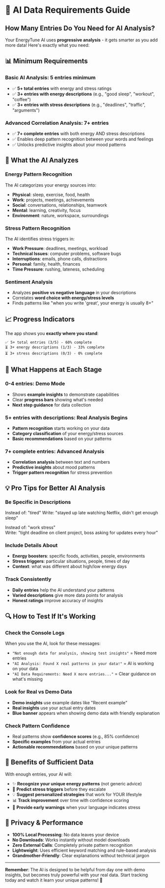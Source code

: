 # 🧠 AI Data Requirements Guide

## How Many Entries Do You Need for AI Analysis?

Your EnergyTune AI uses **progressive analysis** - it gets smarter as you add more data! Here's exactly what you need:

## 📊 Minimum Requirements

### **Basic AI Analysis: 5 entries minimum**

- ✅ **5+ total entries** with energy and stress ratings
- ✅ **3+ entries with energy descriptions** (e.g., "good sleep", "workout", "coffee")
- ✅ **3+ entries with stress descriptions** (e.g., "deadlines", "traffic", "arguments")

### **Advanced Correlation Analysis: 7+ entries**

- ✅ **7+ complete entries** with both energy AND stress descriptions
- ✅ Enables deep pattern recognition between your words and feelings
- ✅ Unlocks predictive insights about your mood patterns

## 🎯 What the AI Analyzes

### **Energy Pattern Recognition**

The AI categorizes your energy sources into:

- **Physical**: sleep, exercise, food, health
- **Work**: projects, meetings, achievements
- **Social**: conversations, relationships, teamwork
- **Mental**: learning, creativity, focus
- **Environment**: nature, workspace, surroundings

### **Stress Pattern Recognition**

The AI identifies stress triggers in:

- **Work Pressure**: deadlines, meetings, workload
- **Technical Issues**: computer problems, software bugs
- **Interruptions**: emails, phone calls, distractions
- **Personal**: family, health, finances
- **Time Pressure**: rushing, lateness, scheduling

### **Sentiment Analysis**

- Analyzes **positive vs negative language** in your descriptions
- Correlates **word choice with energy/stress levels**
- Finds patterns like "when you write 'great', your energy is usually 8+"

## 📈 Progress Indicators

The app shows you **exactly where you stand**:

```
✅ 5+ total entries (3/5) - 60% complete
⏳ 3+ energy descriptions (1/3) - 33% complete
⏳ 3+ stress descriptions (0/3) - 0% complete
```

## 🚀 What Happens at Each Stage

### **0-4 entries**: Demo Mode

- Shows **example insights** to demonstrate capabilities
- Clear **progress bars** showing what's needed
- **Next step guidance** for data collection

### **5+ entries with descriptions**: Real Analysis Begins

- **Pattern recognition** starts working on your data
- **Category classification** of your energy/stress sources
- **Basic recommendations** based on your patterns

### **7+ complete entries**: Advanced Analysis

- **Correlation analysis** between text and numbers
- **Predictive insights** about mood patterns
- **Trigger pattern recognition** for stress prevention

## 💡 Pro Tips for Better AI Analysis

### **Be Specific in Descriptions**

Instead of: "tired"
Write: "stayed up late watching Netflix, didn't get enough sleep"

Instead of: "work stress"  
Write: "tight deadline on client project, boss asking for updates every hour"

### **Include Details About**

- **Energy boosters**: specific foods, activities, people, environments
- **Stress triggers**: particular situations, people, times of day
- **Context**: what was different about high/low energy days

### **Track Consistently**

- **Daily entries** help the AI understand your patterns
- **Varied descriptions** give more data points for analysis
- **Honest ratings** improve accuracy of insights

## 🔍 How to Test If It's Working

### **Check the Console Logs**

When you use the AI, look for these messages:

- `"Not enough data for analysis, showing test insights"` = Need more entries
- `"AI Analysis: Found X real patterns in your data!"` = AI is working on your data
- `"AI Data Requirements: Need X more entries..."` = Clear guidance on what's missing

### **Look for Real vs Demo Data**

- **Demo insights** use example dates like "Recent example"
- **Real insights** use your actual entry dates
- **Blue banner** appears when showing demo data with friendly explanation

### **Check Pattern Confidence**

- Real patterns show **confidence scores** (e.g., 85% confidence)
- **Specific examples** from your actual entries
- **Actionable recommendations** based on your unique patterns

## 🎉 Benefits of Sufficient Data

With enough entries, your AI will:

- ✨ **Recognize your unique energy patterns** (not generic advice)
- 🎯 **Predict stress triggers** before they escalate
- 💡 **Suggest personalized strategies** that work for YOUR lifestyle
- 📊 **Track improvement** over time with confidence scoring
- 🔮 **Provide early warnings** when your language indicates stress

## 🔐 Privacy & Performance

- **100% Local Processing**: No data leaves your device
- **No Downloads**: Works instantly without model downloads
- **Zero External Calls**: Completely private pattern recognition
- **Lightweight**: Uses efficient keyword matching and rule-based analysis
- **Grandmother-Friendly**: Clear explanations without technical jargon

---

**Remember**: The AI is designed to be helpful from day one with demo insights, but becomes truly powerful with your real data. Start tracking today and watch it learn your unique patterns! 🚀
